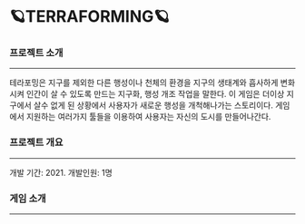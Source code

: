 # 🪐TERRAFORMING🪐

### 프로젝트 소개
---
테라포밍은 지구를 제외한 다른 행성이나 천체의 환경을 지구의 생태계와 흡사하게 변화시켜 인간이 살 수 있도록 만드는 지구화, 행성 개조 작업을 말한다.
이 게임은 더이상 지구에서 살수 없게 된 상황에서 사용자가 새로운 행성을 개척해나가는 스토리이다. 게임에서 지원하는 여러가지 툴들을 이용하여 사용자는 자신의 도시를 만들어나간다. 

### 프로젝트 개요
---
개발 기간: 2021.
개발인원: 1명

### 게임 소개
---

